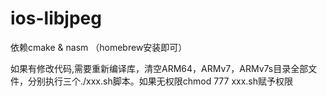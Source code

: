 # ios-libjpeg

依赖cmake & nasm （homebrew安装即可）

如果有修改代码,需要重新编译库，清空ARM64，ARMv7，ARMv7s目录全部文件，分别执行三个./xxx.sh脚本。如果无权限chmod 777 xxx.sh赋予权限
